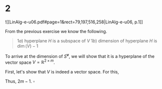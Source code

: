
# 2
![[LinAlg-e-u06.pdf#page=1&rect=79,197,516,258|LinAlg-e-u06, p.1]]

From the previous exercise we know the following.
> $1a)$ hyperplane $H$ is a subspace of $V$
> $1b)$ dimension of hyperplane $H$ is $\dim(V)-1$

To arrive at the dimension of $S^{\mathbf{v}}$, we will show that it is a hyperplane of the vector space $V = \mathbb{R}^{2 \times m}$.

First, let's show that $V$ is indeed a vector space. For this, 


Thus, $2m-1$.
$\square$

